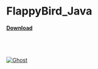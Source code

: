 # FlappyBird_Java

<a href="https://www.mediafire.com/file/4deqzvm4vib3isx/app-debug.apk/file" download><b>Download</b></a>
<br>
<br>
<br>
<br>
<br>
<a href="https://github.com/KRBNJSF/FlappyBird_Java/raw/master/app-debug.apk" download>
 <img src="https://user-images.githubusercontent.com/90755554/164563628-6a321da5-c2d2-4c80-97e0-8d55529d44bb.png" alt="Ghost">
</a>
